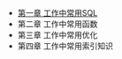 - [第一章 工作中常用SQL](https://github.com/laijinhang/personal-notes/blob/master/mysql/ch1/README.md)
- 第二章 工作中常用函数
- 第三章 工作中常用优化
- 第四章 工作中常用索引知识
